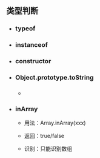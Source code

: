 ## 类型判断

* ### typeof
* ### instanceof
* ### constructor
* ### Object.prototype.toString

  * ### 
* ### inArray

  * 用法：Array.inArray\(xxx\)

  * 返回：true/false

  * 识别：只能识别数组



